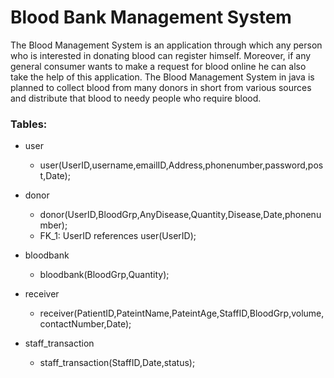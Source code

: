 # Blood Bank Management System
The Blood Management System is an application through which any person who is interested in donating blood can register himself. 
Moreover, if any general consumer wants to make a request for blood online he can also take the help of this application. 
The Blood Management System in java is planned to collect blood from many donors in short from various sources and distribute that blood to needy people who require blood. 


### Tables:
- user
  * user(UserID,username,emailID,Address,phonenumber,password,post,Date);

- donor
  * donor(UserID,BloodGrp,AnyDisease,Quantity,Disease,Date,phonenumber);
  * FK_1: UserID references user(UserID);

- bloodbank
  * bloodbank(BloodGrp,Quantity);

- receiver
  * receiver(PatientID,PateintName,PateintAge,StaffID,BloodGrp,volume,contactNumber,Date);

- staff_transaction
  * staff_transaction(StaffID,Date,status);
